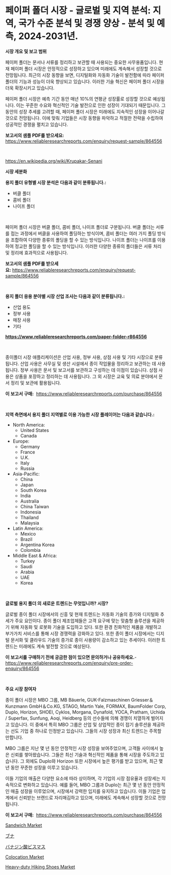 <p><h1>페이퍼 폴더 시장 - 글로벌 및 지역 분석: 지역, 국가 수준 분석 및 경쟁 양상 - 분석 및 예측, 2024-2031년.</h1></p><p><strong>시장 개요 및 보고 범위</strong></p>
<p><p>페이퍼 폴더는 문서나 서류를 정리하고 보관할 때 사용되는 중요한 사무용품입니다. 현재 페이퍼 폴더 시장은 안정적으로 성장하고 있으며 미래에도 계속해서 성장할 것으로 전망됩니다. 최근의 시장 동향을 보면, 디지털화와 자동화 기술이 발전함에 따라 페이퍼 폴더의 기능과 성능이 더욱 향상되고 있습니다. 이러한 기술 혁신은 페이퍼 폴더 시장을 더욱 확장시키고 있습니다.</p><p>페이퍼 폴더 시장은 예측 기간 동안 매년 10%의 연평균 성장률로 성장할 것으로 예상됩니다. 이는 꾸준한 수요와 혁신적인 기술 발전으로 인한 성장이 기대되기 때문입니다. 그동안의 성장 추세를 고려할 때, 페이퍼 폴더 시장은 미래에도 지속적인 성장을 이어나갈 것으로 전망됩니다. 이에 맞춰 기업들은 시장 동향을 파악하고 적절한 전략을 수립하여 성공적인 경쟁을 펼치고 있습니다.</p></p>
<p><strong>보고서의 샘플 PDF를 받으세요:</strong> <a href="https://www.reliableresearchreports.com/enquiry/request-sample/864556">https://www.reliableresearchreports.com/enquiry/request-sample/864556</a></p>
<p>&nbsp;</p>
<p><a href="https://en.wikipedia.org/wiki/Krupakar-Senani">https://en.wikipedia.org/wiki/Krupakar-Senani</a></p>
<p><strong>시장 세분화</strong></p>
<p><strong>용지 폴더 유형별 시장 분석은 다음과 같이 분류됩니다.:</strong></p>
<p><ul><li>버클 폴더</li><li>콤비 폴더</li><li>나이프 폴더</li></ul></p>
<p>&nbsp;</p>
<p><p>페이퍼 폴더 시장은 버클 폴더, 콤비 폴더, 나이프 폴더로 구분됩니다. 버클 폴더는 서류를 접는 과정에서 버클을 사용하여 폴딩하는 방식이며, 콤비 폴더는 여러 가지 폴딩 방식을 조합하여 다양한 종류의 폴딩을 할 수 있는 방식입니다. 나이프 폴더는 나이프를 이용하여 정교한 폴딩을 할 수 있는 방식입니다. 이러한 다양한 종류의 폴더들은 서류 처리 및 정리에 효과적으로 사용됩니다.</p></p>
<p><strong>보고서의 샘플 PDF를 받으세요:</strong>&nbsp;<a href="https://www.reliableresearchreports.com/enquiry/request-sample/864556">https://www.reliableresearchreports.com/enquiry/request-sample/864556</a></p>
<p>&nbsp;</p>
<p><strong> 용지 폴더 응용 분야별 시장 산업 조사는 다음과 같이 분류됩니다.:</strong></p>
<p><ul><li>산업 용도</li><li>정부 사용</li><li>매장 사용</li><li>기타</li></ul></p>
<p><strong><a href="https://www.reliableresearchreports.com/paper-folder-r864556">https://www.reliableresearchreports.com/paper-folder-r864556</a></strong></p>
<p>&nbsp;</p>
<p><p>종이폴더 시장 애플리케이션은 산업 사용, 정부 사용, 상점 사용 및 기타 시장으로 분류됩니다. 산업 사용은 사무실 및 생산 시설에서 종이 작업물을 정리하고 보관하는 데 사용됩니다. 정부 사용은 문서 및 보고서를 보관하고 구성하는 데 이점이 있습니다. 상점 사용은 상품을 포장하고 정리하는 데 사용됩니다. 그 외 시장은 교육 및 의료 분야에서 문서 정리 및 보관에 활용됩니다.</p></p>
<p><strong>이 보고서 구매:</strong>&nbsp; <a href="https://www.reliableresearchreports.com/purchase/864556">https://www.reliableresearchreports.com/purchase/864556</a></p>
<p>&nbsp;</p>
<p><strong>지역 측면에서 용지 폴더 지역별로 이용 가능한 시장 플레이어는 다음과 같습니다.:</strong></p>
<p><ul>
    <li>
        North America:
        <ul>
            <li>United States</li>
            <li>Canada</li>
        </ul>
    </li>
    <li>
        Europe:
        <ul>
            <li>Germany</li>
            <li>France</li>
            <li>U.K.</li>
            <li>Italy</li>
            <li>Russia</li>
        </ul>
    </li>
    <li>
        Asia-Pacific:
        <ul>
            <li>China</li>
            <li>Japan</li>
            <li>South Korea</li>
            <li>India</li>
            <li>Australia</li>
            <li>China Taiwan</li>
            <li>Indonesia</li>
            <li>Thailand</li>
            <li>Malaysia</li>
        </ul>
    </li>
    <li>
        Latin America:
        <ul>
            <li>Mexico</li>
            <li>Brazil</li>
            <li>Argentina Korea</li>
            <li>Colombia</li>
        </ul>
    </li>
    <li>
        Middle East & Africa:
        <ul>
            <li>Turkey</li>
            <li>Saudi</li>
            <li>Arabia</li>
            <li>UAE</li>
            <li>Korea</li>
        </ul>
    </li>
    </ul></p>
<p>&nbsp;</p>
<p><strong>글로벌 용지 폴더 의 새로운 트렌드는 무엇입니까? 시장?</strong></p>
<p><p>글로벌 종이 폴더 시장에서의 신흥 및 현재 트렌드는 자동화 기술의 증가와 디지털화 추세가 주요 요인이다. 종이 폴더 제조업체들은 고객 요구에 맞는 맞춤형 솔루션을 제공하기 위해 자동화 및 로봇화 기술을 도입하고 있다. 또한 환경 친화적인 제품을 개발하고 부가가치 서비스를 통해 시장 경쟁력을 강화하고 있다. 또한 종이 폴더 시장에서는 디지털 문서화 및 클라우드 기술의 증가로 종이 사용량이 감소하고 있는 추세이다. 이러한 트렌드는 미래에도 계속 발전할 것으로 예상된다.</p></p>
<p><strong>이 보고서를 구매하기 전에 궁금한 점이 있으면 문의하거나 공유하세요.</strong>- <a href="https://www.reliableresearchreports.com/enquiry/pre-order-enquiry/864556">https://www.reliableresearchreports.com/enquiry/pre-order-enquiry/864556</a></p>
<p>&nbsp;</p>
<p><strong>주요 시장 참여자</strong></p>
<p><p>종이 폴더 시장은 MBO 그룹, MB Bäuerle, GUK-Falzmaschinen Griesser＆Kunzmann GmbH＆Co.KG, STAGO, Martin Yale, FORMAX, BaumFolder Corp, Duplo, Horizon, SHOEI, Cyklos, Morgana, Dynafold, YOCA, Pratham, Uchida / Superfax, Sunfung, Aoqi, Heidberg 등의 선수들에 의해 경쟁이 치열하게 벌어지고 있습니다. 이 중에서 특히 MBO 그룹은 산업 및 상업적인 종이 접기 솔루션을 제공하는 선도 기업 중 하나로 인정받고 있습니다. 그들의 시장 성장과 최신 트렌드는 주목할 만합니다.</p><p>MBO 그룹은 지난 몇 년 동안 안정적인 시장 성장을 보여주었으며, 고객들 사이에서 높은 신뢰를 쌓아왔습니다. 그들은 최신 기술과 혁신적인 제품을 통해 시장을 주도하고 있습니다. 그 외에도 Duplo와 Horizon 또한 시장에서 높은 평가를 받고 있으며, 최근 몇 년 동안 꾸준한 성장을 이루고 있습니다.</p><p>이들 기업의 매출은 다양한 요소에 따라 상이하며, 각 기업의 시장 점유율과 성장세는 지속적으로 변화하고 있습니다. 예를 들어, MBO 그룹과 Duplo는 최근 몇 년 동안 안정적인 매출 성장을 이루었으며, 시장에서 강력한 입지를 유지하고 있습니다. 이들 기업은 업계에서 신뢰받는 브랜드로 자리매김하고 있으며, 미래에도 계속해서 성장할 것으로 전망됩니다.</p></p>
<p><strong>이 보고서 구매:</strong>&nbsp;&nbsp;<a href="https://www.reliableresearchreports.com/purchase/864556">https://www.reliableresearchreports.com/purchase/864556</a></p>
<p><p><a href="https://medium.com/@marcoshoppe2023/insights-into-the-sandwich-market-market-players-market-size-geographical-regions-and-forecast-67288a9577e4">Sandwich Market</a></p><p><a href="https://medium.com/@novastamm2023/2024%E5%B9%B4%E3%81%8B%E3%82%892031%E5%B9%B4%E3%81%BE%E3%81%A7%E3%81%AE%E6%9C%9F%E9%96%93-%E3%83%93%E3%83%BC%E3%83%81%E5%B8%82%E5%A0%B4%E3%81%AE%E8%A6%8F%E6%A8%A1%E3%81%AF%E5%B9%B4%E7%8E%8710-5-%E3%81%A7%E6%8B%A1%E5%A4%A7%E3%81%97%E3%81%A6%E3%81%84%E3%81%BE%E3%81%99-2e1e1a16b8ce">ブナ</a></p><p><a href="https://medium.com/@ridleydamion/%E3%83%93%E3%82%B9%E3%83%9E%E3%82%B9%E3%83%90%E3%83%8A%E3%82%B8%E3%82%A6%E3%83%A0%E5%B8%82%E5%A0%B4%E3%81%AF-2024%E5%B9%B4%E3%81%8B%E3%82%892031%E5%B9%B4%E3%81%BE%E3%81%A7%E3%81%AE%E6%9C%9F%E9%96%93%E3%81%AB%E3%81%8A%E3%81%91%E3%82%8B%E6%96%B0%E8%88%88%E3%83%88%E3%83%AC%E3%83%B3%E3%83%89%E3%81%A8%E5%B0%86%E6%9D%A5%E3%81%AE%E5%B1%95%E6%9C%9B%E3%82%92%E7%A4%BA%E3%81%97%E3%81%A6%E3%81%84%E3%81%BE%E3%81%99-a075347a051b">バナジン酸ビスマス</a></p><p><a href="https://github.com/staberhelen84/Market-Research-Report-List-1/blob/main/colocation-market.md">Colocation Market</a></p><p><a href="https://issuu.com/reportprime-2/docs/heavy-duty-hiking-shoes-market-size-2030.pptx">Heavy-duty Hiking Shoes Market</a></p></p>